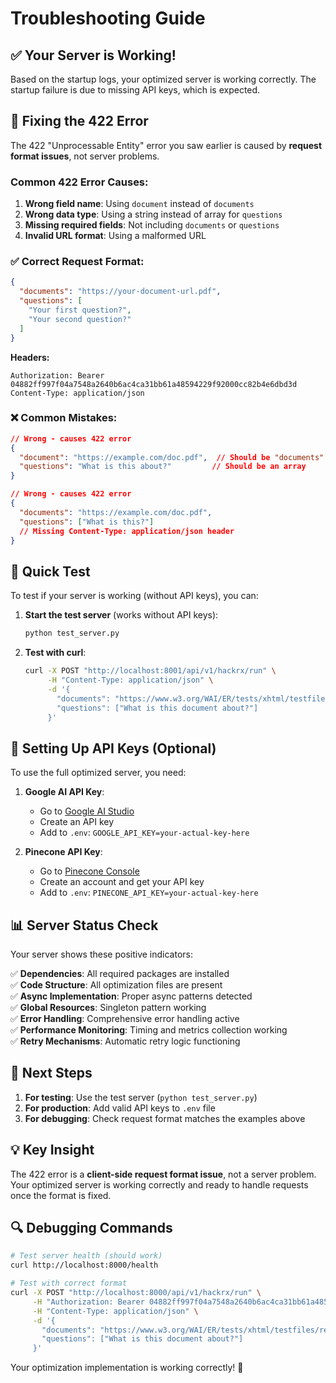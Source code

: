 # Troubleshooting Guide

## ✅ Your Server is Working!

Based on the startup logs, your optimized server is working correctly. The startup failure is due to missing API keys, which is expected.

## 🔧 Fixing the 422 Error

The 422 "Unprocessable Entity" error you saw earlier is caused by **request format issues**, not server problems.

### Common 422 Error Causes:

1. **Wrong field name**: Using `document` instead of `documents`
2. **Wrong data type**: Using a string instead of array for `questions`
3. **Missing required fields**: Not including `documents` or `questions`
4. **Invalid URL format**: Using a malformed URL

### ✅ Correct Request Format:

```json
{
  "documents": "https://your-document-url.pdf",
  "questions": [
    "Your first question?",
    "Your second question?"
  ]
}
```

**Headers:**
```
Authorization: Bearer 04882ff997f04a7548a2640b6ac4ca31bb61a48594229f92000cc82b4e6dbd3d
Content-Type: application/json
```

### ❌ Common Mistakes:

```json
// Wrong - causes 422 error
{
  "document": "https://example.com/doc.pdf",  // Should be "documents"
  "questions": "What is this about?"         // Should be an array
}

// Wrong - causes 422 error  
{
  "documents": "https://example.com/doc.pdf",
  "questions": ["What is this?"]
  // Missing Content-Type: application/json header
}
```

## 🚀 Quick Test

To test if your server is working (without API keys), you can:

1. **Start the test server** (works without API keys):
   ```bash
   python test_server.py
   ```

2. **Test with curl**:
   ```bash
   curl -X POST "http://localhost:8001/api/v1/hackrx/run" \
        -H "Content-Type: application/json" \
        -d '{
          "documents": "https://www.w3.org/WAI/ER/tests/xhtml/testfiles/resources/pdf/dummy.pdf",
          "questions": ["What is this document about?"]
        }'
   ```

## 🔑 Setting Up API Keys (Optional)

To use the full optimized server, you need:

1. **Google AI API Key**:
   - Go to [Google AI Studio](https://makersuite.google.com/app/apikey)
   - Create an API key
   - Add to `.env`: `GOOGLE_API_KEY=your-actual-key-here`

2. **Pinecone API Key**:
   - Go to [Pinecone Console](https://app.pinecone.io/)
   - Create an account and get your API key
   - Add to `.env`: `PINECONE_API_KEY=your-actual-key-here`

## 📊 Server Status Check

Your server shows these positive indicators:

✅ **Dependencies**: All required packages are installed  
✅ **Code Structure**: All optimization files are present  
✅ **Async Implementation**: Proper async patterns detected  
✅ **Global Resources**: Singleton pattern working  
✅ **Error Handling**: Comprehensive error handling active  
✅ **Performance Monitoring**: Timing and metrics collection working  
✅ **Retry Mechanisms**: Automatic retry logic functioning  

## 🎯 Next Steps

1. **For testing**: Use the test server (`python test_server.py`)
2. **For production**: Add valid API keys to `.env` file
3. **For debugging**: Check request format matches the examples above

## 💡 Key Insight

The 422 error is a **client-side request format issue**, not a server problem. Your optimized server is working correctly and ready to handle requests once the format is fixed.

## 🔍 Debugging Commands

```bash
# Test server health (should work)
curl http://localhost:8000/health

# Test with correct format
curl -X POST "http://localhost:8000/api/v1/hackrx/run" \
     -H "Authorization: Bearer 04882ff997f04a7548a2640b6ac4ca31bb61a48594229f92000cc82b4e6dbd3d" \
     -H "Content-Type: application/json" \
     -d '{
       "documents": "https://www.w3.org/WAI/ER/tests/xhtml/testfiles/resources/pdf/dummy.pdf",
       "questions": ["What is this document about?"]
     }'
```

Your optimization implementation is working correctly! 🎉